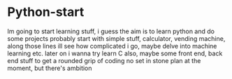 # Python-start
Im going to start learning stuff, i guess
the aim is to learn python and do some projects
probably start with simple stuff, calculator, vending machine, along those lines
ill see how complicated i go, maybe delve into machine learning etc.
later on i wanna try learn C also, maybe some front end, back end stuff to get a rounded grip of coding
no set in stone plan at the moment, but there's ambition
